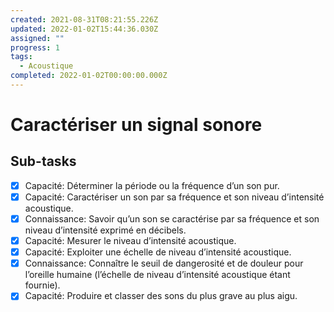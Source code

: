 ```yaml
---
created: 2021-08-31T08:21:55.226Z
updated: 2022-01-02T15:44:36.030Z
assigned: ""
progress: 1
tags:
  - Acoustique
completed: 2022-01-02T00:00:00.000Z
---
```


# Caractériser un signal sonore

## Sub-tasks

- [x] Capacité: Déterminer la période ou la fréquence d’un son pur.
- [x] Capacité: Caractériser un son par sa fréquence et son niveau d’intensité acoustique.
- [x] Connaissance: Savoir qu’un son se caractérise par sa fréquence et son niveau d’intensité exprimé en décibels.
- [x] Capacité: Mesurer le niveau d’intensité acoustique.
- [x] Capacité: Exploiter une échelle de niveau d’intensité acoustique.
- [x] Connaissance: Connaître le seuil de dangerosité et de douleur pour l’oreille humaine (l’échelle de niveau d’intensité acoustique étant fournie).
- [x] Capacité: Produire et classer des sons du plus grave au plus aigu.
